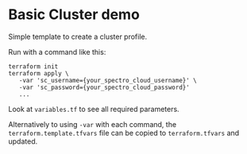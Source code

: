 # Basic Cluster demo

Simple template to create a cluster profile.

Run with a command like this:

```shell
terraform init
terraform apply \
   -var 'sc_username={your_spectro_cloud_username}' \
   -var 'sc_password={your_spectro_cloud_password}'
   ...
```

Look at `variables.tf` to see all required parameters.

Alternatively to using `-var` with each command, the `terraform.template.tfvars` file can be copied to `terraform.tfvars` and updated.
